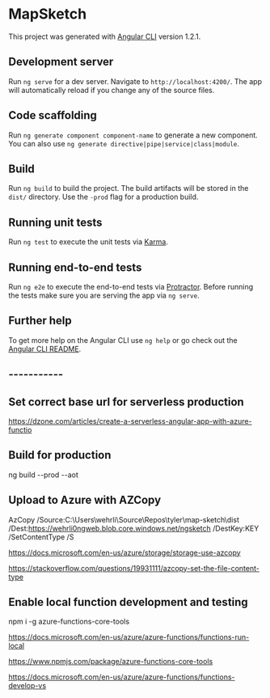# MapSketch

This project was generated with [Angular CLI](https://github.com/angular/angular-cli) version 1.2.1.

## Development server

Run `ng serve` for a dev server. Navigate to `http://localhost:4200/`. The app will automatically reload if you change any of the source files.

## Code scaffolding

Run `ng generate component component-name` to generate a new component. You can also use `ng generate directive|pipe|service|class|module`.

## Build

Run `ng build` to build the project. The build artifacts will be stored in the `dist/` directory. Use the `-prod` flag for a production build.

## Running unit tests

Run `ng test` to execute the unit tests via [Karma](https://karma-runner.github.io).

## Running end-to-end tests

Run `ng e2e` to execute the end-to-end tests via [Protractor](http://www.protractortest.org/).
Before running the tests make sure you are serving the app via `ng serve`.

## Further help

To get more help on the Angular CLI use `ng help` or go check out the [Angular CLI README](https://github.com/angular/angular-cli/blob/master/README.md).

## -----------

## Set correct base url for serverless production

<base href="https://wehrli0ngweb.blob.core.windows.net/ngsketch">

https://dzone.com/articles/create-a-serverless-angular-app-with-azure-functio

## Build for production

ng build --prod --aot 

## Upload to Azure with AZCopy

AzCopy /Source:C:\Users\wehrli\Source\Repos\tyler\map-sketch\dist /Dest:https://wehrli0ngweb.blob.core.windows.net/ngsketch /DestKey:KEY /SetContentType /S

https://docs.microsoft.com/en-us/azure/storage/storage-use-azcopy

https://stackoverflow.com/questions/19931111/azcopy-set-the-file-content-type

## Enable local function development and testing

npm i -g azure-functions-core-tools

https://docs.microsoft.com/en-us/azure/azure-functions/functions-run-local

https://www.npmjs.com/package/azure-functions-core-tools

https://docs.microsoft.com/en-us/azure/azure-functions/functions-develop-vs
